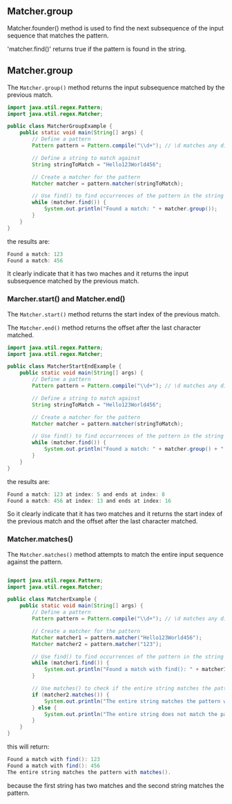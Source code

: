 ## Matcher.group

Matcher.founder() method is used to find the next subsequence of the input sequence that matches the pattern.

'matcher.find()' returns true if the pattern is found in the string.


## Matcher.group

The `Matcher.group()` method returns the input subsequence matched by the previous match.

```java
import java.util.regex.Pattern;
import java.util.regex.Matcher;

public class MatcherGroupExample {
    public static void main(String[] args) {
        // Define a pattern
        Pattern pattern = Pattern.compile("\\d+"); // \d matches any digit, + means one or more

        // Define a string to match against
        String stringToMatch = "Hello123World456";

        // Create a matcher for the pattern
        Matcher matcher = pattern.matcher(stringToMatch);

        // Use find() to find occurrences of the pattern in the string
        while (matcher.find()) {
            System.out.println("Found a match: " + matcher.group());
        }
    }
}

```

the results are:

```java
Found a match: 123
Found a match: 456
```

It clearly indicate that it has two maches and it returns the input subsequence matched by the previous match.


### Marcher.start() and Matcher.end()

The `Matcher.start()` method returns the start index of the previous match.

The `Matcher.end()` method returns the offset after the last character matched.

```java
import java.util.regex.Pattern;
import java.util.regex.Matcher;

public class MatcherStartEndExample {
    public static void main(String[] args) {
        // Define a pattern
        Pattern pattern = Pattern.compile("\\d+"); // \d matches any digit, + means one or more

        // Define a string to match against
        String stringToMatch = "Hello123World456";

        // Create a matcher for the pattern
        Matcher matcher = pattern.matcher(stringToMatch);

        // Use find() to find occurrences of the pattern in the string
        while (matcher.find()) {
            System.out.println("Found a match: " + matcher.group() + " at index: " + matcher.start() + " and ends at index: " + matcher.end());
        }
    }
}

```

the results are:

```java
Found a match: 123 at index: 5 and ends at index: 8
Found a match: 456 at index: 13 and ends at index: 16
```

So it clearly indicate that it has two matches and it returns the start index of the previous match and the offset after the last character matched.


### Matcher.matches()

The `Matcher.matches()` method attempts to match the entire input sequence against the pattern.

```java

import java.util.regex.Pattern;
import java.util.regex.Matcher;

public class MatcherExample {
    public static void main(String[] args) {
        // Define a pattern
        Pattern pattern = Pattern.compile("\\d+"); // \d matches any digit, + means one or more

        // Create a matcher for the pattern
        Matcher matcher1 = pattern.matcher("Hello123World456");
        Matcher matcher2 = pattern.matcher("123");

        // Use find() to find occurrences of the pattern in the string
        while (matcher1.find()) {
            System.out.println("Found a match with find(): " + matcher1.group());
        }

        // Use matches() to check if the entire string matches the pattern
        if (matcher2.matches()) {
            System.out.println("The entire string matches the pattern with matches().");
        } else {
            System.out.println("The entire string does not match the pattern with matches().");
        }
    }
}

```

this will return:

```java
Found a match with find(): 123
Found a match with find(): 456
The entire string matches the pattern with matches().
```

because the first string has two matches and the second string matches the pattern.
